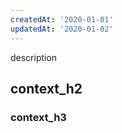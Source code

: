 ```yaml
---
createdAt: '2020-01-01'
updatedAt: '2020-01-02'
---
```


description
<!--more-->
## context_h2
### context_h3
